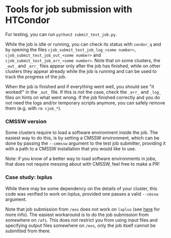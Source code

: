 # Tools for job submission with HTCondor

For testing, you can run `python3 submit_test_job.py`.

While the job is idle or running, you can check its status with `condor_q` and by opening the files
`cjob_submit_test_job_log_<some number>`, `cjob_submit_test_job_out_<some number>`
and `cjob_submit_test_job_err_<some number>`.
Note that on some clusters, the `_out_` and `_err_` files appear only after the job has finished,
while on other clusters they appear already while the job is running and can be used to track the progress of the job.

When the job is finished and if everything went well, you should see "it worked!" in the `_out_` file.
If this is not the case, check the `_err_` and `_log_` files on hints on what went wrong.
If the job finished correctly and you do not need the logs and/or temporary scripts anymore,
you can safely remove them (e.g. with `rm cjob_*`).

### CMSSW version
Some clusters require to load a software environment inside the job.
The easiest way to do this, is by setting a CMSSW environment,
which can be done by passing the `--cmmssw` argument to the test job submitter,
providing it with a path to a CMSSW installation that you would like to use.

Note: if you know of a better way to load software environments in jobs,
that does not require messing about with CMSSW, feel free to make a PR!

### Case study: lxplus
While there may be some dependency on the details of your cluster,
this code was verified to work on lxplus, provided one passes a valid `--cmssw` argument.

Note that job submission from `/eos` does not work on `lxplus`
(see [here](https://batchdocs.web.cern.ch/troubleshooting/eos.html) for more info).
The easiest workaround is to do the job submission from somewhere on `/afs`.
This does not restrict you from using input files and specifying output files somewhere on `/eos`,
only the job itself cannot be submitted from there.
